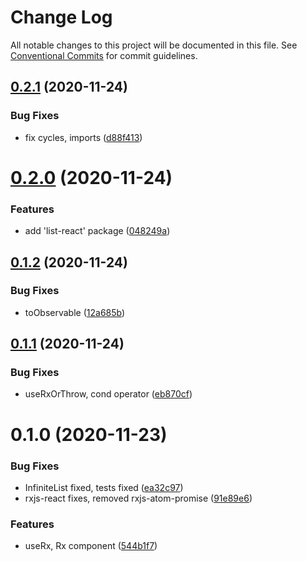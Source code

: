 # Change Log

All notable changes to this project will be documented in this file.
See [Conventional Commits](https://conventionalcommits.org) for commit guidelines.

## [0.2.1](https://github.com/roborox/rixio/compare/@rixio/rxjs-wrapped@0.2.0...@rixio/rxjs-wrapped@0.2.1) (2020-11-24)


### Bug Fixes

* fix cycles, imports ([d88f413](https://github.com/roborox/rixio/commit/d88f413e12a7652ba6e1af98cc8fa675a1e8816d))





# [0.2.0](https://github.com/roborox/rixio/compare/@rixio/rxjs-wrapped@0.1.2...@rixio/rxjs-wrapped@0.2.0) (2020-11-24)


### Features

* add 'list-react' package ([048249a](https://github.com/roborox/rixio/commit/048249aebddcc5ae6e1f724fda6d40172e146184))





## [0.1.2](https://github.com/roborox/rixio/compare/@rixio/rxjs-wrapped@0.1.1...@rixio/rxjs-wrapped@0.1.2) (2020-11-24)


### Bug Fixes

* toObservable ([12a685b](https://github.com/roborox/rixio/commit/12a685be2e0d1a97e9f6ed6a91f45e0c3a3027a5))





## [0.1.1](https://github.com/roborox/rixio/compare/@rixio/rxjs-wrapped@0.1.0...@rixio/rxjs-wrapped@0.1.1) (2020-11-24)


### Bug Fixes

* useRxOrThrow, cond operator ([eb870cf](https://github.com/roborox/rixio/commit/eb870cfe8695c421411ab9cd552d450905cf2ee6))





# 0.1.0 (2020-11-23)


### Bug Fixes

* InfiniteList fixed, tests fixed ([ea32c97](https://github.com/roborox/rixio/commit/ea32c97139ddbac5fa1a0dd1deeb1abcdf788875))
* rxjs-react fixes, removed rxjs-atom-promise ([91e89e6](https://github.com/roborox/rixio/commit/91e89e6a5a9e8a12ecfb77e3a6e639be8c303140))


### Features

* useRx, Rx component ([544b1f7](https://github.com/roborox/rixio/commit/544b1f7f5772ae25b30d96842462c3200f3234e6))
